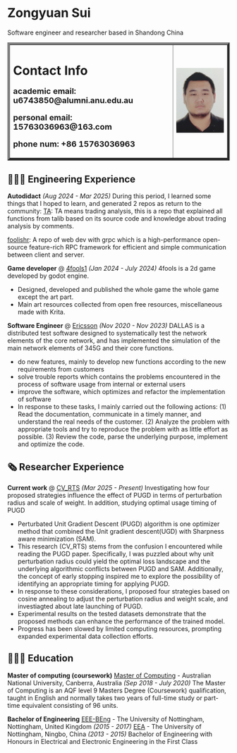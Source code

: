 # Zongyuan Sui

Software engineer and researcher based in Shandong China <br>
<!-- <a href="/index-en.html">中文版</a> -->
<table border="5">
  <tr>
    <td width="75%">
      <h1>Contact Info</h1>
      <p style="font-size: 18px;"><b>academic email: u6743850@alumni.anu.edu.au</b></p>
      <p style="font-size: 18px;"><b>personal email: 15763036963@163.com</b></p>
      <p style="font-size: 18px;"><b>phone num: +86 15763036963</b></p>
      <!-- <a href="https://github.com/eeyzs1/"  target="_blank">visit my github homepage</a> -->
    </td>
    <td width="25%">
      <img src="/pic.jpg" width="100%">
    </td>
  </tr>
</table>

## 👩🏼‍💻 Engineering Experience
**Autodidact** _(Aug 2024 - Mar 2025)_
During this period, I learned some things that I hoped to learn, and generated 2 repos as return to the community:
[TA](https://github.com/eeyzs1/TA): TA means trading analysis, this is a repo that explained all functions from talib based on its source code and knowledge about trading analysis by comments.

[foolishr](https://github.com/eeyzs1/foolishr): A repo of web dev with grpc which is a high-performance open-source feature-rich RPC framework for efficient and simple communication between client and server.

**Game developer** @ [4fools1](https://store.steampowered.com/app/3180460/4fools1/) _(Jan 2024 - July 2024)_
4fools is a 2d game developed by godot engine.
  - Designed, developed and published the whole game the whole game except the art part.
  - Main art resources collected from open free resources, miscellaneous made with Krita.

**Software Engineer** @ [Ericsson](https://www.ericsson.com/) _(Nov 2020 - Nov 2023)_
DALLAS is a distributed test software designed to systematically test the network elements of the core network, and has implemented the simulation of the main network elements of 345G and their core functions.
  - do new features, mainly to develop new functions according to the new requirements from customers
  - solve trouble reports which contains the problems encountered in the process of software usage from internal or external users
  - improve the software, which optimizes and refactor the implementation of software
  - In response to these tasks, I mainly carried out the following actions: (1) Read the documentation, communicate in a timely manner, and understand the real needs of the customer. (2) Analyze the problem with appropriate tools and try to reproduce the problem with as little effort as possible. (3) Review the code, parse the underlying purpose, implement and optimize the code.
    
## 🗞 Researcher Experience
**Current work** @ [CV_RTS](https://github.com/eeyzs1/CV_RTS) _(Mar 2025 - Present)_
Investigating how four proposed strategies influence the effect of PUGD in terms of perturbation radius and scale of weight. In addition, studying optimal usage timing of PUGD
  - Perturbated Unit Gradient Descent (PUGD) algorithm is one optimizer method that combined the Unit gradient descent(UGD) with Sharpness aware minimization (SAM).
  - This research (CV_RTS) stems from the confusion I encountered while reading the PUGD paper. Specifically, I was puzzled about why unit perturbation radius could yield the optimal loss landscape and the underlying algorithmic conflicts between PUGD and SAM. Additionally, the concept of early stopping inspired me to explore the possibility of identifying an appropriate timing for applying PUGD.
  - In response to these considerations, I proposed four strategies based on cosine annealing to adjust the perturbation radius and weight scale, and investiagted about late launching of PUGD.
  - Experimental results on the tested datasets demonstrate that the proposed methods can enhance the performance of the trained model.
  - Progress has been slowed by limited computing resources, prompting expanded experimental data collection efforts.

## 👩🏼‍🎓 Education

**Master of computing (coursework)**
[Master of Computing](https://programsandcourses.anu.edu.au/2025/program/7706XMCOMP) - Australian National University, Canberra, Australia _(Sep 2018 - July 2020)_
The Master of Computing is an AQF level 9 Masters Degree (Coursework) qualification, taught in English and normally takes two years of full-time study or part-time equivalent consisting of 96 units. 

**Bachelor of Engineering**
[EEE-BEng](https://www.nottingham.ac.uk/studywithus/ugstudy/courses/UG/2025/Electrical-and-Electronic-Engineering-BEng-Hons-U6UEEENG.html) - The University of Nottingham, Nottingham, United Kingdom _(2015 - 2017)_
[EEA](https://www.nottingham.edu.cn/cn/Study-with-us/Undergraduate/Courses/Prospectus.aspx?id=0bfa4dcc-5834-47bf-9a07-7802b672ef68&language=zh) - The University of Nottingham, Ningbo, China _(2013 - 2015)_
Bachelor of Engineering with Honours in Electrical and Electronic Engineering in the First Class